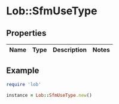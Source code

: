 # Lob::SfmUseType

## Properties

| Name | Type | Description | Notes |
| ---- | ---- | ----------- | ----- |

## Example

```ruby
require 'lob'

instance = Lob::SfmUseType.new()
```

